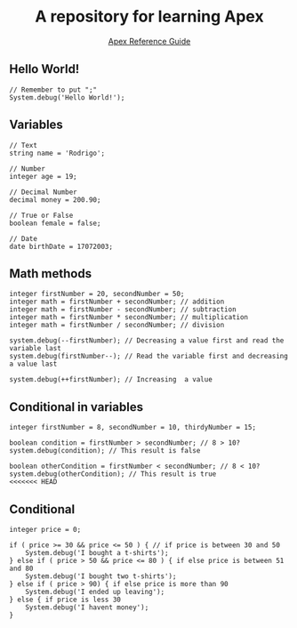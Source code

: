 <h1 align="center">
  <br>
  A repository for learning Apex
  <br>
</h1>

<p align="center">
    <a href="https://developer.salesforce.com/docs/atlas.en-us.238.0.apexref.meta/apexref/apex_ref_guide.htm">Apex Reference Guide</a>
</p>

## Hello World!

```apex
// Remember to put ";"
System.debug('Hello World!');
```

## Variables

```apex
// Text
string name = 'Rodrigo';

// Number
integer age = 19;

// Decimal Number
decimal money = 200.90;

// True or False
boolean female = false;

// Date
date birthDate = 17072003;
```

## Math methods

```apex
integer firstNumber = 20, secondNumber = 50;
integer math = firstNumber + secondNumber; // addition
integer math = firstNumber - secondNumber; // subtraction
integer math = firstNumber * secondNumber; // multiplication
integer math = firstNumber / secondNumber; // division

system.debug(--firstNumber); // Decreasing a value first and read the variable last
system.debug(firstNumber--); // Read the variable first and decreasing a value last

system.debug(++firstNumber); // Increasing  a value
```

## Conditional in variables

```apex	
integer firstNumber = 8, secondNumber = 10, thirdyNumber = 15;

boolean condition = firstNumber > secondNumber; // 8 > 10?
system.debug(condition); // This result is false

boolean otherCondition = firstNumber < secondNumber; // 8 < 10?
system.debug(otherCondition); // This result is true
<<<<<<< HEAD
```

## Conditional

```apex	
integer price = 0;

if ( price >= 30 && price <= 50 ) { // if price is between 30 and 50
    System.debug('I bought a t-shirts');
} else if ( price > 50 && price <= 80 ) { if else price is between 51 and 80
    System.debug('I bought two t-shirts');
} else if ( price > 90) { if else price is more than 90
    System.debug('I ended up leaving');
} else { if price is less 30
    System.debug('I havent money');
}
```
